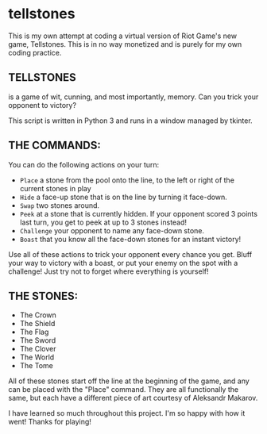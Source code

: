 # tellstones
This is my own attempt at coding a virtual version of Riot Game's new game, Tellstones. This is in no way monetized and is purely for my own coding practice.

## TELLSTONES 
is a game of wit, cunning, and most importantly, memory. Can you trick your opponent to victory?

This script is written in Python 3 and runs in a window managed by tkinter.


## THE COMMANDS:
You can do the following actions on your turn:

- `Place` a stone from the pool onto the line, to the left or right of the current stones in play
- `Hide` a face-up stone that is on the line by turning it face-down.
- `Swap` two stones around.
- `Peek` at a stone that is currently hidden. If your opponent scored 3 points last turn, you get to peek at up to 3 stones instead!
- `Challenge` your opponent to name any face-down stone.
- `Boast` that you know all the face-down stones for an instant victory!


Use all of these actions to trick your opponent every chance you get. Bluff your way to victory with a boast, or put your enemy on the spot with a challenge! Just try not to forget where everything is yourself!


## THE STONES:
- The Crown
- The Shield
- The Flag
- The Sword
- The Clover
- The World
- The Tome

All of these stones start off the line at the beginning of the game, and any can be placed with the "Place" command. They are all functionally the same, but each have a different piece of art courtesy of Aleksandr Makarov.

I have learned so much throughout this project. I'm so happy with how it went! Thanks for playing!